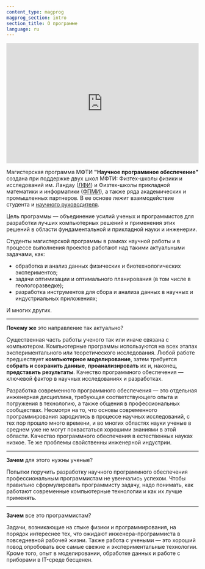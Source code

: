 ```yaml
---
content_type: magprog
magprog_section: intro
section_title: О программе
language: ru
---
```


<iframe width="100%" height="315" src="https://www.youtube.com/embed/pniPs5ne294" title="YouTube video player" frameborder="0" allow="accelerometer; autoplay; clipboard-write; encrypted-media; gyroscope; picture-in-picture" allowfullscreen></iframe>


Магистерская программа МФТИ **"Научное программное обеспечение"** создана при поддержке двух школ МФТИ: Физтех-школы физики и исследований им. Ландау ([ЛФИ](https://mipt.ru/education/departments/lpr/)) и Физтех-школы прикладной математики и информатики ([ФПМИ](https://mipt.ru/education/departments/fpmi/)), а также ряда академических и промышленных партнеров. В ее основе лежит взаимодействие студента и [научного руководителя](#mentors). 

Цель программы &mdash; объединение усилий ученых и программистов для разработки лучших компьютерных решений и применения этих решений в области фундаментальной и прикладной науки и инженерии.

Студенты магистерской программы в рамках научной работы и в процессе выполнения проектов работают над такими актуальными задачами, как:

* обработка и анализ данных физических и биотехнологических экспериментов;
* задачи оптимизации и оптимального планирования (в том числе в геологоразведке);
* разработка инструментов для сбора и анализа данных в научных и индустриальных приложениях; 

И многих других.

<hr/>

**Почему же** это направление так актуально?

Существенная часть работы ученого так или иначе связана с компьютером. Компьютерные программы используются на всех этапах экспериментального или теоретического исследования. Любой работе предшествует **компьютерное моделирование**, затем требуется **собрать и сохранить данные**, **проанализировать** их и, наконец, **представить результаты**. Качество программного обеспечения — ключевой фактор в научных исследованиях и разработках.

Разработка современного программного обеспечения — это отдельная инженерная дисциплина, требующая соответствующего опыта и погружения в технологию, а также общения в профессиональных сообществах. Несмотря на то, что основы современного программирования зародились в процессе научных исследований, с тех пор прошло много времени, и во многих областях науки ученые в среднем уже не могут похвастаться хорошими знаниями в этой области. Качество программного обеспечения в естественных науках низкое. Те же проблемы свойственны инженерной индустрии.

<hr/>

**Зачем** для этого нужны ученые?

Попытки поручить разработку научного программного обеспечения профессиональным программистам не увенчались успехом. Чтобы правильно сформулировать программисту задачу, надо понимать, как работают современные компьютерные технологии и как их лучше применять.

<hr/>

**Зачем** все это программистам?

Задачи, возникающие на стыке физики и программирования, на порядок интереснее тех, что ожидают инженера-программиста в повседневной рабочей жизни. Также работа с учеными — это хороший повод опробовать все самые свежие и экспериментальные технологии. Кроме того, опыт в моделировании, обработке данных и работе с приборами в IT-среде бесценен.
